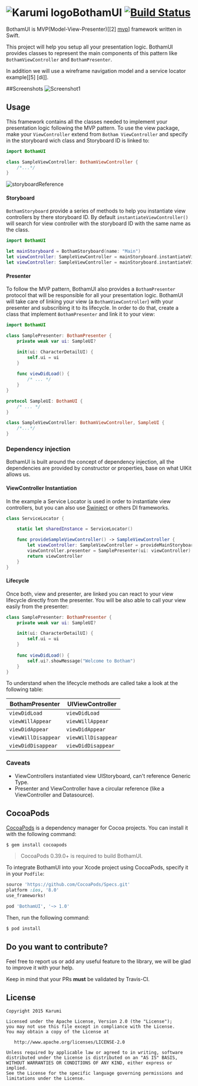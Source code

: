 # ![Karumi logo][karumilogo]BothamUI [![Build Status](https://travis-ci.org/Karumi/BothamUI.svg?branch=ui-tests-and-travis-ci-support)](https://travis-ci.org/Karumi/BothamUI)

BothamUI is MVP(Model-View-Presenter)[[2] [mvp]] framework written in Swift.

This project will help you setup all your presentation logic. BothamUI provides classes to represent the main components of this pattern like ``BothamViewController`` and ``BothamPresenter``.

In addition we will use a wireframe navigation model and a service locator example[[5] [di]].

##Screenshots
![Screenshot1][screenshot1]
## Usage

This framework contains all the classes needed to implement your presentation logic following the MVP pattern. To use the view package, make your ``ViewController`` extend from ``Botham ViewController`` and specify in the storyboard wich class and Storyboard ID is linked to:

```swift
import BothamUI

class SampleViewController: BothamViewController {
    /*...*/
}
```
![storyboardReference]

#### Storyboard

`BothamStoryboard` provide a series of methods to help you instantiate view controllers by there storyboard ID. By default `instantiateViewController()` will search for view controller with the storyboard ID with the same name as the class.

```swift
import BothamUI

let mainStoryboard = BothamStoryboard(name: "Main")
let viewController: SampleViewController = mainStoryboard.instantiateViewController("SampleViewController")
let viewController: SampleViewController = mainStoryboard.instantiateViewController()
```

#### Presenter
To follow the MVP pattern, BothamUI also provides a ``BothamPresenter`` protocol that will be responsible for all your presentation logic. BothamUI will take care of linking your view (a ``BothamViewController``) with your presenter and subscribing it to its lifecycle. In order to do that, create a class that implement ``BothamPresenter`` and link it to your view:

```swift
import BothamUI

class SamplePresenter: BothamPresenter {
    private weak var ui: SampleUI?

    init(ui: CharacterDetailUI) {
        self.ui = ui
    }
    
    func viewDidLoad() {
        /* ... */
    }
}
```

```swift
protocol SampleUI: BothamUI {
	/* ... */
}
```
```swift
class SampleViewController: BothamViewController, SampleUI {
    /*...*/
}
```
### Dependency injection

BothamUI is built around the concept of dependency injection, all the dependencies are provided by constructor or properties, base on what UIKit allows us.

#### ViewController Instantiation

In the example a Service Locator is used in order to instantiate view controllers, but you can also use [Swinject](https://github.com/Swinject/Swinject) or others DI frameworks.

```swift
class ServiceLocator {

    static let sharedInstance = ServiceLocator()

    func provideSampleViewController() -> SampleViewController {
        let viewController: SampleViewController = provideMainStoryboard().viewController()
        viewController.presenter = SamplePresenter(ui: viewController)
        return viewController
    }
}
```

#### Lifecycle

Once both, view and presenter, are linked you can react to your view lifecycle directly from the presenter. You will be also able to call your view easily from the presenter:

```swift
class SamplePresenter: BothamPresenter {
    private weak var ui: SampleUI?

    init(ui: CharacterDetailUI) {
        self.ui = ui
    }
    
    func viewDidLoad() {
        self.ui?.showMessage("Welcome to Botham")
    }
}
```

To understand when the lifecycle methods are called take a look at the following table:

| BothamPresenter       | UIViewController      |
| --------------------- |-----------------------|
| ``viewDidLoad``       | ``viewDidLoad``       |
| ``viewWillAppear``    | ``viewWillAppear``    |
| ``viewDidAppear``     | ``viewDidAppear ``    |
| ``viewWillDisappear`` | ``viewWillDisappear`` |
| ``viewDidDisappear``  | ``viewDidDisappear``  |


### Caveats

* ViewControllers instantiated view UIStoryboard, can't reference Generic Type.
* Presenter and ViewController have a circular reference (like a ViewController and Datasource).



## CocoaPods

[CocoaPods](http://cocoapods.org) is a dependency manager for Cocoa projects. You can install it with the following command:

```bash
$ gem install cocoapods
```

> CocoaPods 0.39.0+ is required to build BothamUI.

To integrate BothamUI into your Xcode project using CocoaPods, specify it in your `Podfile`:

```ruby
source 'https://github.com/CocoaPods/Specs.git'
platform :ios, '8.0'
use_frameworks!

pod 'BothamUI', '~> 1.0'
```

Then, run the following command:

```bash
$ pod install
```

Do you want to contribute?
--------------------------

Feel free to report us or add any useful feature to the library, we will be glad to improve it with your help.

Keep in mind that your PRs **must** be validated by Travis-CI.

License
-------

    Copyright 2015 Karumi

    Licensed under the Apache License, Version 2.0 (the "License");
    you may not use this file except in compliance with the License.
    You may obtain a copy of the License at

       http://www.apache.org/licenses/LICENSE-2.0

    Unless required by applicable law or agreed to in writing, software
    distributed under the License is distributed on an "AS IS" BASIS,
    WITHOUT WARRANTIES OR CONDITIONS OF ANY KIND, either express or implied.
    See the License for the specific language governing permissions and
    limitations under the License.

[mvp]: http://martinfowler.com/eaaDev/uiArchs.html#Model-view-presentermvp
[karumilogo]: https://cloud.githubusercontent.com/assets/858090/11626547/e5a1dc66-9ce3-11e5-908d-537e07e82090.png
[storyboardReference]: https://cloud.githubusercontent.com/assets/858090/11711471/f425f110-9f26-11e5-9ff3-d59b5a51308e.png
[screenshot1]: ./art/screencast1.gif
